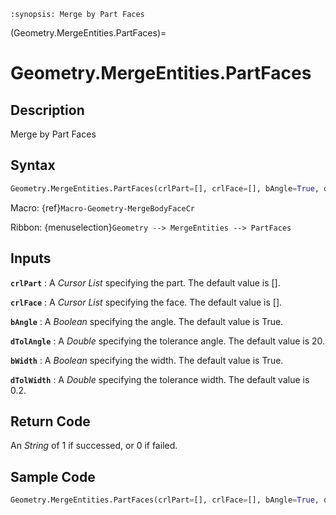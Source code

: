 ```{module} Geometry.MergeEntities.PartFaces()
:synopsis: Merge by Part Faces
```

(Geometry.MergeEntities.PartFaces)=

# Geometry.MergeEntities.PartFaces

## Description

Merge by Part Faces

## Syntax

```python
Geometry.MergeEntities.PartFaces(crlPart=[], crlFace=[], bAngle=True, dTolAngle=20, bWidth=True, dTolWidth=0.2)
```

Macro: {ref}`Macro-Geometry-MergeBodyFaceCr`

Ribbon: {menuselection}`Geometry --> MergeEntities --> PartFaces`

## Inputs

**`crlPart`**
: A _Cursor List_ specifying the part. The default value is [].

**`crlFace`**
: A _Cursor List_ specifying the face. The default value is [].

**`bAngle`**
: A _Boolean_ specifying the angle. The default value is True.

**`dTolAngle`**
: A _Double_ specifying the tolerance angle. The default value is 20.

**`bWidth`**
: A _Boolean_ specifying the width. The default value is True.

**`dTolWidth`**
: A _Double_ specifying the tolerance width. The default value is 0.2.

## Return Code

An _String_ of 1 if successed, or 0 if failed.

## Sample Code

```python
Geometry.MergeEntities.PartFaces(crlPart=[], crlFace=[], bAngle=True, dTolAngle=20, bWidth=True, dTolWidth=0.2)
```
